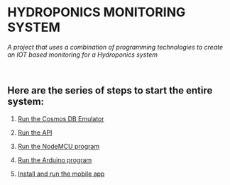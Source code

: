 # **HYDROPONICS MONITORING SYSTEM**

_A project that uses a combination of programming technologies to create an IOT based monitoring for a Hydroponics system_

<br>

## **Here are the series of steps to start the entire system:**
1. [Run the Cosmos DB Emulator](https://github.com/JeiEmDSea/Hydroponics-Garden-Monitoring/blob/master/api/GardenMonitorAPI/documentation/run-Database.md)

2. [Run the API](https://github.com/JeiEmDSea/Hydroponics-Garden-Monitoring/blob/master/api/GardenMonitorAPI/documentation/run-API.md)

3. [Run the NodeMCU program](https://github.com/JeiEmDSea/Hydroponics-Garden-Monitoring/blob/master/arduino/documentation/run-nodeMCU.md)

4. [Run the Arduino program](https://github.com/JeiEmDSea/Hydroponics-Garden-Monitoring/blob/master/arduino/documentation/run-Arduino.md)

5. [Install and run the mobile app](https://github.com/JeiEmDSea/Hydroponics-Garden-Monitoring/blob/master/mobile-app/documentation/install-App.md)
